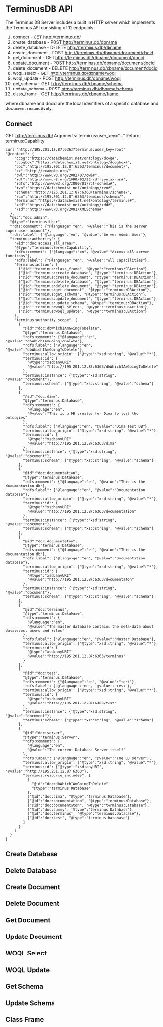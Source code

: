 # TerminusDB API 

The Terminus DB Server includes a built in HTTP server which implements the Terminus API consisting of 12 endpoints:

1. connect - GET http://terminus.db/  
2. create_database - POST http://terminus.db/dbname  
3. delete_database - DELETE http://terminus.db/dbname 
4. create_document - POST http://terminus.db/dbname/document/docid  
5. get_document - GET http://terminus.db/dbname/document/docid  
6. update_document - POST http://terminus.db/dbname/document/docid  
7. delete_document - DELETE http://terminus.db/dbname/document/docid 
8. woql_select - GET http://terminus.db/dbname/woql  
9. woql_update - POST http://terminus.db/dbname/woql  
10. get_schema - GET http://terminus.db/dbname/schema  
11. update_schema - POST http://terminus.db/dbname/schema  
12. class_frame - GET http://terminus.db/dbname/frame  

where dbname and docid are the local identifiers of a specific database and document respectively. 

## Connect

GET http://terminus.db/
Arguments: terminus:user_key="..."
Return: terminus:Capability

```
curl "http://195.201.12.87:6363?terminus:user_key=root"
"@context": {
    "dcog":"https://datachemist.net/ontology/dcog#",
    "dcogbox":"https://datachemist.net/ontology/dcogbox#",
    "doc":"http://195.201.12.87:6363/terminus/document/",
    "ex":"http://example.org/",
    "owl":"http://www.w3.org/2002/07/owl#",
    "rdf":"http://www.w3.org/1999/02/22-rdf-syntax-ns#",
    "rdfs":"http://www.w3.org/2000/01/rdf-schema#",
    "rvo":"https://datachemist.net/ontology/rvo#",
    "schema":"http://195.201.12.87:6363/terminus/schema/",
    "scm":"http://195.201.12.87:6363/terminus/schema/",
    "terminus":"https://datachemist.net/ontology/terminus#",
    "xdd":"https://datachemist.net/ontology/xdd#",
    "xsd":"http://www.w3.org/2001/XMLSchema#"
  },
  "@id":"doc:admin",
  "@type":"terminus:User",
  "rdfs:comment": {"@language":"en", "@value":"This is the server super user account"},
  "rdfs:label": {"@language":"en", "@value":"Server Admin User"},
  "terminus:authority": {
    "@id":"doc:access_all_areas",
    "@type":"terminus:ServerCapability",
    "rdfs:comment": {"@language":"en", "@value":"Access all server functions"},
    "rdfs:label": {"@language":"en", "@value":"All Capabilities"},
    "terminus:action": [
      {"@id":"terminus:class_frame", "@type":"terminus:DBAction"},
      {"@id":"terminus:create_database", "@type":"terminus:DBAction"},
      {"@id":"terminus:create_document", "@type":"terminus:DBAction"},
      {"@id":"terminus:delete_database", "@type":"terminus:DBAction"},
      {"@id":"terminus:delete_document", "@type":"terminus:DBAction"},
      {"@id":"terminus:get_document", "@type":"terminus:DBAction"},
      {"@id":"terminus:get_schema", "@type":"terminus:DBAction"},
      {"@id":"terminus:update_document", "@type":"terminus:DBAction"},
      {"@id":"terminus:update_schema", "@type":"terminus:DBAction"},
      {"@id":"terminus:woql_select", "@type":"terminus:DBAction"},
      {"@id":"terminus:woql_update", "@type":"terminus:DBAction"}
    ],
    "terminus:authority_scope": [
      {
        "@id":"doc:dbWhichIAmGoingToDelete",
        "@type":"terminus:Database",
        "rdfs:comment": {"@language":"en", "@value":"dbWhichIAmGoingToDelete"},
        "rdfs:label": {"@language":"en", "@value":"dbWhichIAmGoingToDelete"},
        "terminus:allow_origin": {"@type":"xsd:string", "@value":"*"},
        "terminus:id": {
          "@type":"xsd:anyURI",
          "@value":"http://195.201.12.87:6363/dbWhichIAmGoingToDelete"
        },
        "terminus:instance": {"@type":"xsd:string", "@value":"document"},
        "terminus:schema": {"@type":"xsd:string", "@value":"schema"}
      },
      {
        "@id":"doc:dima",
        "@type":"terminus:Database",
        "rdfs:comment": {
          "@language":"en",
          "@value":"This is a DB created for Dima to test the ontoogies"
        },
        "rdfs:label": {"@language":"en", "@value":"Dima Test DB"},
        "terminus:allow_origin": {"@type":"xsd:string", "@value":"*"},
        "terminus:id": {
          "@type":"xsd:anyURI",
          "@value":"http://195.201.12.87:6363/dima"
        },
        "terminus:instance": {"@type":"xsd:string", "@value":"document"},
        "terminus:schema": {"@type":"xsd:string", "@value":"schema"}
      },
      {
        "@id":"doc:documentation",
        "@type":"terminus:Database",
        "rdfs:comment": {"@language":"en", "@value":"This is the documentation db"},
        "rdfs:label": {"@language":"en", "@value":"Documentation database"},
        "terminus:allow_origin": {"@type":"xsd:string", "@value":"*"},
        "terminus:id": {
          "@type":"xsd:anyURI",
          "@value":"http://195.201.12.87:6363/documentation"
        },
        "terminus:instance": {"@type":"xsd:string", "@value":"document"},
        "terminus:schema": {"@type":"xsd:string", "@value":"schema"}
      },
      {
        "@id":"doc:documentaton",
        "@type":"terminus:Database",
        "rdfs:comment": {"@language":"en", "@value":"This is the documentation db"},
        "rdfs:label": {"@language":"en", "@value":"Documentation database"},
        "terminus:allow_origin": {"@type":"xsd:string", "@value":"*"},
        "terminus:id": {
          "@type":"xsd:anyURI",
          "@value":"http://195.201.12.87:6363/documentaton"
        },
        "terminus:instance": {"@type":"xsd:string", "@value":"document"},
        "terminus:schema": {"@type":"xsd:string", "@value":"schema"}
      },
      {
        "@id":"doc:terminus",
        "@type":"terminus:Database",
        "rdfs:comment": {
          "@language":"en",
          "@value":"The master database contains the meta-data about databases, users and roles"
        },
        "rdfs:label": {"@language":"en", "@value":"Master Database"},
        "terminus:allow_origin": {"@type":"xsd:string", "@value":"*"},
        "terminus:id": {
          "@type":"xsd:anyURI",
          "@value":"http://195.201.12.87:6363/terminus"
        }
      },
      {
        "@id":"doc:test",
        "@type":"terminus:Database",
        "rdfs:comment": {"@language":"en", "@value":"test"},
        "rdfs:label": {"@language":"en", "@value":"test"},
        "terminus:allow_origin": {"@type":"xsd:string", "@value":"*"},
        "terminus:id": {
          "@type":"xsd:anyURI",
          "@value":"http://195.201.12.87:6363/test"
        },
        "terminus:instance": {"@type":"xsd:string", "@value":"document"},
        "terminus:schema": {"@type":"xsd:string", "@value":"schema"}
      },
      {
        "@id":"doc:server",
        "@type":"terminus:Server",
        "rdfs:comment": {
          "@language":"en",
          "@value":"The current Database Server itself"
        },
        "rdfs:label": {"@language":"en", "@value":"The DB server"},
        "terminus:allow_origin": {"@type":"xsd:string", "@value":"*"},
        "terminus:id": {"@type":"xsd:anyURI", "@value":"http://195.201.12.87:6363"},
        "terminus:resource_includes": [
          {
            "@id":"doc:dbWhichIAmGoingToDelete",
            "@type":"terminus:Database"
          },
          {"@id":"doc:dima", "@type":"terminus:Database"},
          {"@id":"doc:documentation", "@type":"terminus:Database"},
          {"@id":"doc:documentaton", "@type":"terminus:Database"},
          {"@id":"doc:dummy", "@type":"terminus:Database"},
          {"@id":"doc:terminus", "@type":"terminus:Database"},
          {"@id":"doc:test", "@type":"terminus:Database"}
        ]
      }
    ]
  }
}

```
## Create Database
## Delete Database
## Create Document
## Delete Document
## Get Document
## Update Document
## WOQL Select
## WOQL Update
## Get Schema
## Update Schema
## Class Frame

